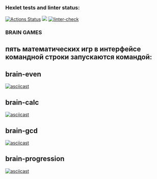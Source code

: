 ### Hexlet tests and linter status:
[![Actions Status](https://github.com/Arrcontender/python-project-lvl1/workflows/hexlet-check/badge.svg)](https://github.com/Arrcontender/python-project-lvl1/actions)
<a href="https://codeclimate.com/github/Arrcontender/python-project-lvl1/maintainability"><img src="https://api.codeclimate.com/v1/badges/77a4af4f94520fbd3150/maintainability" /></a>
[![linter-check](https://github.com/Arrcontender/python-project-lvl1/actions/workflows/linter-check.yml/badge.svg)](https://github.com/Arrcontender/python-project-lvl1/actions/workflows/linter-check.yml)
### BRAIN GAMES
## пять математических игр в интерфейсе командной строки запускаются командой:
## brain-even 
[![asciicast](https://asciinema.org/a/489154.svg)](https://asciinema.org/a/489154)
## brain-calc
[![asciicast](https://asciinema.org/a/489334.svg)](https://asciinema.org/a/489334)
## brain-gcd 
[![asciicast](https://asciinema.org/a/rTBchh0ioDHjZOazpp35vxmxP.svg)](https://asciinema.org/a/rTBchh0ioDHjZOazpp35vxmxP)
## brain-progression 
[![asciicast](https://asciinema.org/a/489993.svg)](https://asciinema.org/a/489993)
